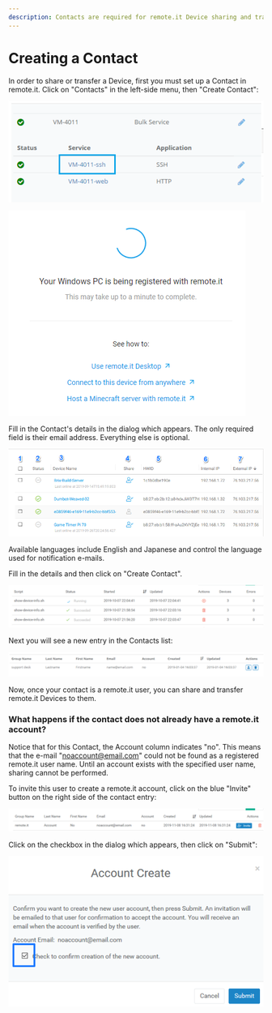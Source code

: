 ```yaml
---
description: Contacts are required for remote.it Device sharing and transfer.
---
```


# Creating a Contact

In order to share or transfer a Device, first you must set up a Contact in remote.it. Click on "Contacts" in the left-side menu, then "Create Contact":

![](../../.gitbook/assets/image%20%28416%29.png)

![](../../.gitbook/assets/image%20%28485%29.png)

Fill in the Contact's details in the dialog which appears.  The only required field is their email address. Everything else is optional.

![](../../.gitbook/assets/image%20%28136%29.png)

Available languages include English and Japanese and control the language used for notification e-mails.

Fill in the details and then click on "Create Contact".  

![](../../.gitbook/assets/image%20%28263%29.png)

Next you will see a new entry in the Contacts list:

![](../../.gitbook/assets/image%20%28118%29.png)

Now, once your contact is a remote.it user, you can share and transfer remote.it Devices to them.

### What happens if the contact does not already have a remote.it account?

Notice that for this Contact, the Account column indicates "no".  This means that the e-mail "noaccount@email.com" could not be found as a registered remote.it user name.  Until an account exists with the specified user name, sharing cannot be performed.

To invite this user to create a remote.it account, click on the blue "Invite" button on the right side of the contact entry:

![](../../.gitbook/assets/image%20%2899%29.png)

Click on the checkbox in the dialog which appears, then click on "Submit":

![](../../.gitbook/assets/image%20%2825%29.png)

